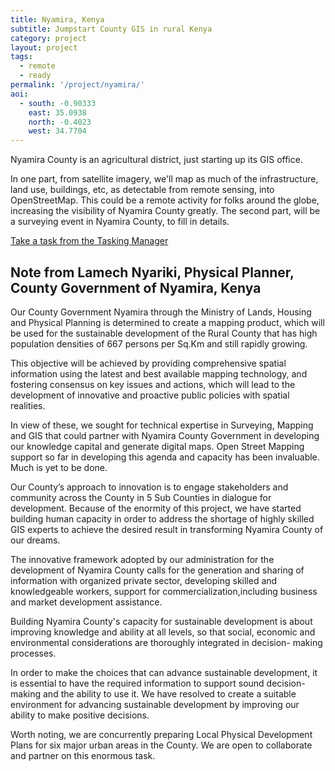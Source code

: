 ```yaml
---
title: Nyamira, Kenya
subtitle: Jumpstart County GIS in rural Kenya
category: project
layout: project
tags: 
  - remote
  - ready
permalink: '/project/nyamira/'
aoi:
  - south: -0.90333
    east: 35.0938
    north: -0.4023
    west: 34.7704
---
```


Nyamira County is an agricultural district, just starting up its GIS office.

In one part, from satellite imagery, we'll map as much of the infrastructure, land use, buildings, etc, as detectable from remote sensing, into OpenStreetMap. This could be a remote activity for folks around the globe, increasing the visibility of Nyamira County greatly. The second part, will be a surveying event in Nyamira County, to fill in details.

<a href="http://tasks.hotosm.org/project/759">Take a task from the Tasking Manager</a>

## Note from Lamech Nyariki, Physical Planner, County Government of Nyamira, Kenya

Our County Government Nyamira through the Ministry of Lands, Housing and Physical Planning is determined to create a mapping product, which will be used for the sustainable development of the Rural County that has high population densities of 667 persons per Sq.Km and still rapidly growing. 

This objective will be achieved by providing comprehensive spatial information using the latest and best available mapping technology, and fostering consensus on key issues and actions, which will lead to the development of innovative and proactive public policies with spatial realities.

In view of these, we sought for technical expertise in Surveying, Mapping and GIS that could partner with Nyamira County Government in developing our knowledge capital and generate digital maps. Open Street Mapping support so far in developing this agenda and capacity has been invaluable. Much is yet to be done.

Our County’s approach to innovation is to engage stakeholders and community across the County in 5 Sub Counties in dialogue for development. Because of the enormity of this project, we have started building human capacity in order to address the shortage of highly skilled GIS experts to achieve the desired result in transforming Nyamira County of our dreams.

The innovative framework adopted by our administration for the development of Nyamira County calls for the generation and sharing of information with organized private sector, developing skilled and knowledgeable workers, support for commercialization,including business and market development assistance.

Building Nyamira County's capacity for sustainable development is about improving knowledge and ability
at all levels, so that social, economic and environmental
considerations are thoroughly integrated in decision-
making processes.

In order to make the choices that can advance sustainable development, it is essential to have the required information to support sound decision-making and the ability to use it.
We have resolved to create a suitable environment for advancing sustainable development by improving our
ability to make positive decisions. 

Worth noting, we are concurrently preparing Local Physical Development Plans for six major urban areas in the County. We are open to collaborate and partner on this enormous task.
